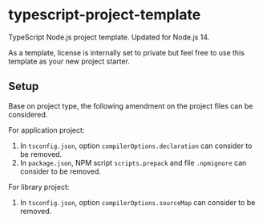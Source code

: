 # typescript-project-template
TypeScript Node.js project template. Updated for Node.js 14.

As a template, license is internally set to private but feel free to use this template as your new project starter.

## Setup
Base on project type, the following amendment on the project files can be considered.

For application project:
1. In `tsconfig.json`, option `compilerOptions.declaration` can consider to be removed.
2. In `package.json`, NPM script `scripts.prepack` and file `.npmignore` can consider to be removed.

For library project:
1. In `tsconfig.json`, option `compilerOptions.sourceMap` can consider to be removed.
